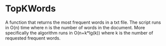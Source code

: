 TopKWords
=========

A function that returns the most frequent words in a txt file.
The script runs in O(n) time where n is the number of words in the document.
More specifically the algorithm runs in O(n+k*lg(k)) where k is the
number of requested frequent words.
